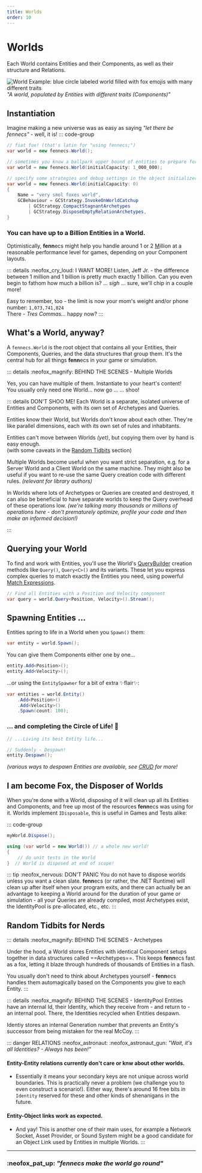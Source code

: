 ```yaml
---
title: Worlds
order: 10
---
```


# Worlds

Each World contains Entities and their Components, as well as their structure and Relations.

![World Example: blue circle labeled world filled with fox emojis with many different traits](https://fennecs.tech/img/diagram-world.png)
*"A world, populated by Entities with different traits (Components)"*


## Instantiation
Imagine making a new universe was as easy as saying *"let there be fennecs"* - well, it is!
::: code-group
```csharp [just a plain world]
// fiat fox! (that's latin for "using fennecs;")
var world = new fennecs.World();
```

```csharp [initial capacity]
// sometimes you know a ballpark upper bound of entities to prepare for!
var world = new fennecs.World(initialCapacity: 1_000_000);
```

```csharp [optional initializers]
// specify some strategies and debug settings in the object initializer
var world = new fennecs.World(initialCapacity: 0)
{
    Name = "very smol foxes world",
    GCBehaviour = GCStrategy.InvokeOnWorldCatchup 
        | GCStrategy.CompactStagnantArchetypes 
        | GCStrategy.DisposeEmptyRelationArchetypes,
}
```

### You can have up to a Billion Entities in a World.
Optimistically, **fenn**ecs might help you handle around 1 or 2 <u>M</u>illion at a reasonable performance level for games, depending on your Component layouts.

::: details :neofox_cry_loud: I WANT MORE!
Listen, Jeff Jr. - the difference between 1 million and 1 billion is pretty much exactly 1 billion. Can you even begin to fathom how much a billion is? ... *sigh* ... sure, we'll chip in a couple more! 

Easy to remember, too - the limit is now your mom's weight and/or phone number:
`1,073,741,824`<br/>
There - *Tres Commas...* happy now?
:::

## What's a World, anyway?

A `fennecs.World` is the root object that contains all your Entities, their Components, Queries, and the data structures that group them. It's the central hub for all things **fenn**ecs in your game or simulation.

::: details :neofox_magnify: BEHIND THE SCENES - Multiple Worlds

Yes, you can have multiple of them. Instantiate to your heart's content!<br/>
You usually only need one World... now go ... ... shoo!

::: details DON'T SHOO ME!
Each World is a separate, isolated universe of Entities and Components, with its own set of Archetypes and Queries.

Entities know their World, but Worlds don't know about each other. They're like parallel dimensions, each with its own set of rules and inhabitants. 

Entities can't move between Worlds *(yet)*, but copying them over by hand is easy enough.  
(with some caveats in the [Random Tidbits](#random-tidbits-for-nerds) section)

Multiple Worlds become useful when you want strict separation, e.g. for a Server World and a Client World on the same machine. They might also be useful if you want to re-use the same Query creation code with different rules. *(relevant for library authors)*

In Worlds where lots of Archetypes or Queries are created and destroyed, it can also be beneficial to have separate worlds to keep the Query overhead of these operations low. *(we're talking many thousands or millions of operations here - don't prematurely optimize, profile your code and then make an informed decision!)*

:::


## Querying your World

To find and work with Entities, you'll use the World's [QueryBuilder](Queries/index.md) creation methods like `Query()`, `Query<C>()` and its variants. These let you express complex queries to match exactly the Entities you need, using powerful [Match Expressions](/docs/Queries/Matching.md).

```csharp
// Find all Entities with a Position and Velocity component
var query = world.Query<Position, Velocity>().Stream();
```


## Spawning Entities ...
Entities spring to life in a World when you `Spawn()` them:

```csharp
var entity = world.Spawn();
```

You can give them Components either one by one...

```csharp
entity.Add<Position>();
entity.Add<Velocity>();
```

...or using the `EntitySpawner` for a bit of extra ✨flair✨:

```csharp
var entities = world.Entity()
    .Add<Position>()
    .Add<Velocity>()
    .Spawn(count: 100); 
```

### ... and completing the Circle of Life! 🌄

```csharp
// ...Living its best Entity life...

// Suddenly - Despawn!
entity.Despawn();
```
*(various ways to despawn Entities are available, see [CRUD](Queries/CRUD.md) for more!*

## I am become Fox, the Disposer of Worlds

When you're done with a World, disposing of it will clean up all its Entities and Components, and free up most of the resources **fenn**ecs was using for it.  Worlds implement `IDisposable`, this is useful in Games and Tests alike:

::: code-group
```csharp [manually (e.g. game code)]
myWorld.Dispose();
```

```csharp [via using statement (e.g. test code)]
using (var world = new World()) // a whole new world!
{
    // do unit tests in the World  
}  // World is disposed at end of scope!
```
::: tip :neofox_nervous: DON'T PANIC
You do not have to dispose worlds unless you want a clean slate. **fenn**ecs (or rather, the .NET Runtime) will clean up after itself when your program exits, and there can actually be an advantage to keeping a World around for the duration of your game or simulation - all your Queries are already compiled, most Archetypes exist, the IdentityPool is pre-allocated, etc., etc.
:::


## Random Tidbits for Nerds

::: details :neofox_magnify: BEHIND THE SCENES - Archetypes

Under the hood, a World stores Entities with identical Component setups together in data structures called ==Archetypes==. This keeps **fenn**ecs fast as a fox, letting it blaze through hundreds of thousands of Entities in a flash.

You usually don't need to think about Archetypes yourself - **fenn**ecs handles them automagically based on the Components you give to each Entity.
:::

::: details :neofox_magnify: BEHIND THE SCENES - IdentityPool
Entities have an internal Id, their Identity, which they receive from - and return to - an internal pool. There, the Identities recycled when Entities despawn.

Identiy stores an internal Generation number that prevents an Entity's successor from being mistaken for the real McCoy.
:::


::: danger RELATIONS :neofox_astronaut: :neofox_astronaut_gun:
*"Wait, it's all Identities? - Always has been!"*

#### Entity-Entity relations currently **don't care or knw about other worlds.** 

- Essentially it means your secondary keys are not unique across world boundaries. This is practically never a problem (we challenge you to even construct a scenario!). Either way, there's around 16 free bits in `Identity` reserved for these and other kinds of shenanigans in the future.

#### Entity-Object links work as expected.
- And yay! This is another one of their main uses, for example a Network Socket, Asset Provider, or Sound System might be a good candidate for an Object Link used by Entities in multiple Worlds.
:::



------------------

### :neofox_pat_up: *"**fenn**ecs make the world go round"*
